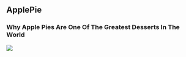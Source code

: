 ## ApplePie
### Why Apple Pies Are One Of The Greatest Desserts In The World
<img src="https://preppykitchen.com/wp-content/uploads/2023/08/Apple-Pie-Recipe-Recipe-Card-500x500.jpg">



